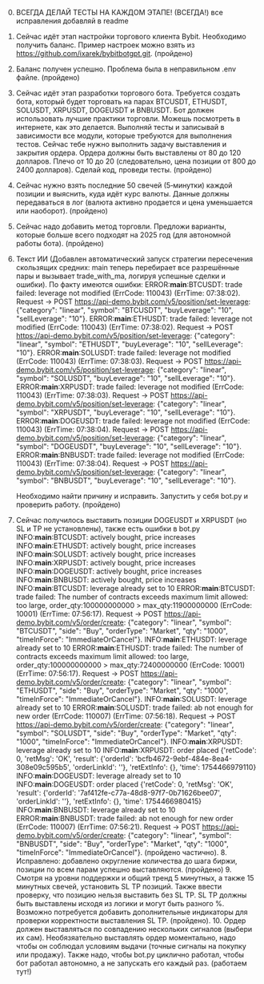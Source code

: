 0. ВСЕГДА ДЕЛАЙ ТЕСТЫ НА КАЖДОМ ЭТАПЕ! (ВСЕГДА!) все исправления добавляй в readme

1. Сейчас идёт этап настройки торгового клиента Bybit. Необходимо получить баланс.
   Пример настроек можно взять из https://github.com/ixarek/bybitbotgpt.git. (пройдено)

2. Баланс получен успешно. Проблема была в неправильном .env файле. (пройдено)

3. Сейчас идёт этап разработки торгового бота. Требуется создать бота, который будет торговать на парах BTCUSDT, ETHUSDT, SOLUSDT, XRPUSDT, DOGEUSDT и BNBUSDT. Бот должен использовать лучшие практики торговли. Можешь посмотреть в интернете, как это делается. Выполняй тесты и записывай в зависимости все модули, которые требуются для выполнения тестов. Сейчас тебе нужно выполнить задачу выставления и закрытия ордера. Ордера должны быть выставлены от 80 до 120 долларов. Плечо от 10 до 20 (следовательно, цена позиции от 800 до 2400 долларов). Сделай код, проведи тесты. (пройдено)

4. Сейчас нужно взять последние 50 свечей (5‑минутки) каждой позиции и выяснить, куда идёт курс валюты. Данные должны передаваться в лог (валюта активно продается и цена уменьшается или наоборот). (пройдено)

5. Сейчас надо добавить метод торговли. Предложи варианты, которые больше всего подходят на 2025 год (для автономной работы бота). (пройдено)

6. Текст ИИ (Добавлен автоматический запуск стратегии пересечения скользящих средних: main теперь перебирает все разрешённые пары и вызывает trade_with_ma, логируя успешные сделки и ошибки). По факту имеются ошибки:
   ERROR:__main__:BTCUSDT: trade failed: leverage not modified (ErrCode: 110043) (ErrTime: 07:38:02).
   Request → POST https://api-demo.bybit.com/v5/position/set-leverage: {"category": "linear", "symbol": "BTCUSDT", "buyLeverage": "10", "sellLeverage": "10"}.
   ERROR:__main__:ETHUSDT: trade failed: leverage not modified (ErrCode: 110043) (ErrTime: 07:38:02).
   Request → POST https://api-demo.bybit.com/v5/position/set-leverage: {"category": "linear", "symbol": "ETHUSDT", "buyLeverage": "10", "sellLeverage": "10"}.
   ERROR:__main__:SOLUSDT: trade failed: leverage not modified (ErrCode: 110043) (ErrTime: 07:38:03).
   Request → POST https://api-demo.bybit.com/v5/position/set-leverage: {"category": "linear", "symbol": "SOLUSDT", "buyLeverage": "10", "sellLeverage": "10"}.
   ERROR:__main__:XRPUSDT: trade failed: leverage not modified (ErrCode: 110043) (ErrTime: 07:38:03).
   Request → POST https://api-demo.bybit.com/v5/position/set-leverage: {"category": "linear", "symbol": "XRPUSDT", "buyLeverage": "10", "sellLeverage": "10"}.
   ERROR:__main__:DOGEUSDT: trade failed: leverage not modified (ErrCode: 110043) (ErrTime: 07:38:04).
   Request → POST https://api-demo.bybit.com/v5/position/set-leverage: {"category": "linear", "symbol": "DOGEUSDT", "buyLeverage": "10", "sellLeverage": "10"}.
   ERROR:__main__:BNBUSDT: trade failed: leverage not modified (ErrCode: 110043) (ErrTime: 07:38:04).
   Request → POST https://api-demo.bybit.com/v5/position/set-leverage: {"category": "linear", "symbol": "BNBUSDT", "buyLeverage": "10", "sellLeverage": "10"}.

   Необходимо найти причину и исправить. Запустить у себя bot.py и проверить работу. (пройдено)

7. Сейчас получилось выставить позиции DOGEUSDT и XRPUSDT (но SL и TP не установлены), также есть ошибки в bot.py
   INFO:__main__:BTCUSDT: actively bought, price increases
   INFO:__main__:ETHUSDT: actively bought, price increases
   INFO:__main__:SOLUSDT: actively bought, price increases
   INFO:__main__:XRPUSDT: actively bought, price increases
   INFO:__main__:DOGEUSDT: actively bought, price increases
   INFO:__main__:BNBUSDT: actively bought, price increases
   INFO:__main__:BTCUSDT: leverage already set to 10
   ERROR:__main__:BTCUSDT: trade failed: The number of contracts exceeds maximum limit allowed: too large, order_qty:100000000000 > max_qty:11900000000 (ErrCode: 10001) (ErrTime: 07:56:17).
   Request → POST https://api-demo.bybit.com/v5/order/create: {"category": "linear", "symbol": "BTCUSDT", "side": "Buy", "orderType": "Market", "qty": "1000", "timeInForce": "ImmediateOrCancel"}.
   INFO:__main__:ETHUSDT: leverage already set to 10
   ERROR:__main__:ETHUSDT: trade failed: The number of contracts exceeds maximum limit allowed: too large, order_qty:100000000000 > max_qty:72400000000 (ErrCode: 10001) (ErrTime: 07:56:17).
   Request → POST https://api-demo.bybit.com/v5/order/create: {"category": "linear", "symbol": "ETHUSDT", "side": "Buy", "orderType": "Market", "qty": "1000", "timeInForce": "ImmediateOrCancel"}.
   INFO:__main__:SOLUSDT: leverage already set to 10
   ERROR:__main__:SOLUSDT: trade failed: ab not enough for new order (ErrCode: 110007) (ErrTime: 07:56:18).
   Request → POST https://api-demo.bybit.com/v5/order/create: {"category": "linear", "symbol": "SOLUSDT", "side": "Buy", "orderType": "Market", "qty": "1000", "timeInForce": "ImmediateOrCancel"}.
   INFO:__main__:XRPUSDT: leverage already set to 10
   INFO:__main__:XRPUSDT: order placed {'retCode': 0, 'retMsg': 'OK', 'result': {'orderId': 'bcfb4672-9ebf-484e-8ea4-308e09c595b5', 'orderLinkId': ''}, 'retExtInfo': {}, 'time': 1754466979110}
   INFO:__main__:DOGEUSDT: leverage already set to 10
   INFO:__main__:DOGEUSDT: order placed {'retCode': 0, 'retMsg': 'OK', 'result': {'orderId': '7af412fe-c77a-48d8-97f7-0b71626bee07', 'orderLinkId': ''}, 'retExtInfo': {}, 'time': 1754466980415}
   INFO:__main__:BNBUSDT: leverage already set to 10
   ERROR:__main__:BNBUSDT: trade failed: ab not enough for new order (ErrCode: 110007) (ErrTime: 07:56:21).
   Request → POST https://api-demo.bybit.com/v5/order/create: {"category": "linear", "symbol": "BNBUSDT", "side": "Buy", "orderType": "Market", "qty": "1000", "timeInForce": "ImmediateOrCancel"}. (пройдено частично).
   8. Исправлено: добавлено округление количества до шага биржи, позиции по всем парам успешно выставляются. (пройдено)
   9. Смотря на уровни поддержки и общий тренд 5 минутных, а также 15 минутных свечей, установить SL TP позиций. Также ввести проверку, что позицию нельзя выставить без SL TP. SL TP должны быть выставлены исходя из логики и могут быть разного %. Возможно потребуется добавить дополнительные индикаторы для проверки корректности выставления SL TP. (пройдено).
   10. Ордер должен выставляться по совпадению нескольких сигналов (выбери их сам). Необязяательно выставлять ордер моментально, надо чтобы он соблюдал условиям выдачи (точные сигналы на покупку или продажу). Также надо, чтобы bot.py циклично работал, чтобы бот работал автономно, а не запускать его каждый раз. (работаем тут!)
